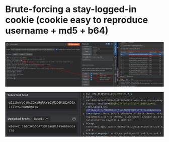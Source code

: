 # Brute-forcing a stay-logged-in cookie (cookie easy to reproduce username + md5 + b64)


![Screenshot1](/04-Screenshots/stay-logged1.png)

![Screenshot2](/04-Screenshots/stay-logged2.png)